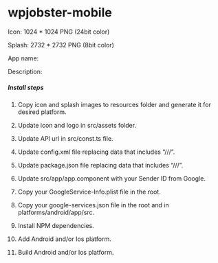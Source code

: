 # wpjobster-mobile

Icon: 1024 * 1024 PNG (24bit color)

Splash: 2732 * 2732 PNG (8bit color)

App name:

Description:

##### Install steps

1. Copy icon and splash images to resources folder and generate it for desired platform.

2. Update icon and logo in src/assets folder.

3. Update API url in src/const.ts file.

4. Update config.xml file replacing data that includes “///”.

5. Update package.json file replacing data that includes “///”.

6. Update src/app/app.component with your Sender ID from Google.

7. Copy your GoogleService-Info.plist file in the root.

8. Copy your google-services.json file in the root and in platforms/android/app/src.

9. Install NPM dependencies.

10. Add Android and/or Ios platform.

11. Build Android and/or Ios platform.

